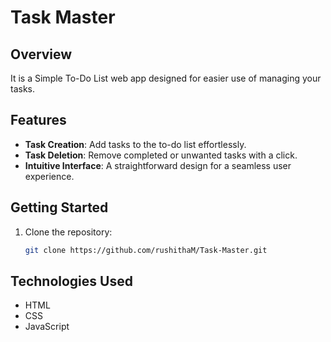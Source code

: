 # Task Master

## Overview

It is a Simple To-Do List web app designed for easier use of managing your tasks.

## Features

- **Task Creation**: Add tasks to the to-do list effortlessly.
- **Task Deletion**: Remove completed or unwanted tasks with a click.
- **Intuitive Interface**: A straightforward design for a seamless user experience.

## Getting Started

1. Clone the repository:

   ```bash
   git clone https://github.com/rushithaM/Task-Master.git

## Technologies Used
- HTML
- CSS
- JavaScript
